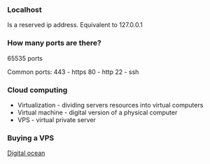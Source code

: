 ### Localhost

Is a reserved ip address. Equivalent to 127.0.0.1

### How many ports are there?

65535 ports

Common ports:
443 - https
80 - http
22 - ssh

### Cloud computing

* Virtualization - dividing servers resources into virtual computers
* Virtual machine - digital version of a physical computer
* VPS - virtual private server

### Buying a VPS

[Digital ocean](https://www.digitalocean.com/?refcode=3bea45abfdb1&utm_campaign=Referral_Invite&utm_medium=Referral_Program&utm_source=CopyPaste)
